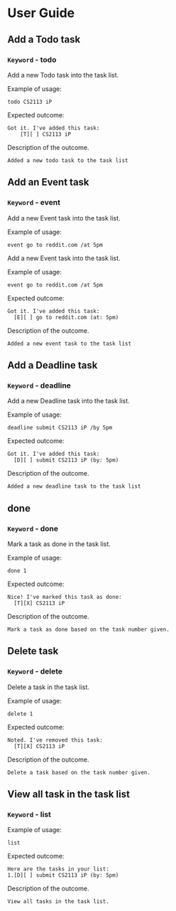 # User Guide

## Add a Todo task

### `Keyword` - todo

Add a new Todo task into the task list.

Example of usage: 

`todo CS2113 iP`

Expected outcome:

```
Got it. I've added this task: 
    [T][ ] CS2113 iP
```

Description of the outcome.

```
Added a new todo task to the task list
```

## Add an Event task

### `Keyword` - event

Add a new Event task into the task list.

Example of usage:

`event go to reddit.com /at 5pm`

Add a new Event task into the task list.

Example of usage:

`event go to reddit.com /at 5pm`

Expected outcome:

```
Got it. I've added this task: 
  [E][ ] go to reddit.com (at: 5pm)
```

Description of the outcome.

```
Added a new event task to the task list
```

## Add a Deadline task

### `Keyword` - deadline

Add a new Deadline task into the task list.

Example of usage:

`deadline submit CS2113 iP /by 5pm`

Expected outcome:

```
Got it. I've added this task: 
  [D][ ] submit CS2113 iP (by: 5pm)
```

Description of the outcome.

```
Added a new deadline task to the task list
```

## done

### `Keyword` - done

Mark a task as done in the task list.

Example of usage:

`done 1`

Expected outcome:

```
Nice! I've marked this task as done: 
  [T][X] CS2113 iP
```

Description of the outcome.

```
Mark a task as done based on the task number given.
```

## Delete task

### `Keyword` - delete

Delete a task in the task list.

Example of usage:

`delete 1`

Expected outcome:

```
Noted. I've removed this task:
  [T][X] CS2113 iP
```

Description of the outcome.

```
Delete a task based on the task number given.
```

## View all task in the task list

### `Keyword` - list

Example of usage:

`list`

Expected outcome:

```
Here are the tasks in your list:
1.[D][ ] submit CS2113 iP (by: 5pm)
```

Description of the outcome.

```
View all tasks in the task list.
```